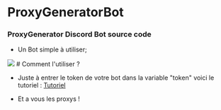 # ProxyGeneratorBot

### ProxyGenerator Discord Bot source code

* Un Bot simple à utiliser;
<img src="https://cdn.discordapp.com/attachments/769272569034833920/783748241580883998/unknown.png">
# Comment l'utiliser ?

* Juste à entrer le token de votre bot dans la variable "token" voici le tutoriel : [Tutoriel](https://youtu.be/87qz7zHVV2I)

* Et a vous les proxys !
